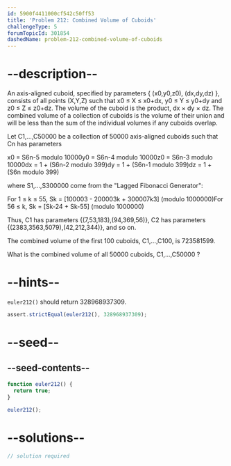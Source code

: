 ```yaml
---
id: 5900f4411000cf542c50ff53
title: 'Problem 212: Combined Volume of Cuboids'
challengeType: 5
forumTopicId: 301854
dashedName: problem-212-combined-volume-of-cuboids
---
```


# --description--

An axis-aligned cuboid, specified by parameters { (x0,y0,z0), (dx,dy,dz) }, consists of all points (X,Y,Z) such that x0 ≤ X ≤ x0+dx, y0 ≤ Y ≤ y0+dy and z0 ≤ Z ≤ z0+dz. The volume of the cuboid is the product, dx × dy × dz. The combined volume of a collection of cuboids is the volume of their union and will be less than the sum of the individual volumes if any cuboids overlap.

Let C1,...,C50000 be a collection of 50000 axis-aligned cuboids such that Cn has parameters

x0 = S6n-5 modulo 10000y0 = S6n-4 modulo 10000z0 = S6n-3 modulo 10000dx = 1 + (S6n-2 modulo 399)dy = 1 + (S6n-1 modulo 399)dz = 1 + (S6n modulo 399)

where S1,...,S300000 come from the "Lagged Fibonacci Generator":

For 1 ≤ k ≤ 55, Sk = \[100003 - 200003k + 300007k3] (modulo 1000000)For 56 ≤ k, Sk = \[Sk-24 + Sk-55] (modulo 1000000)

Thus, C1 has parameters {(7,53,183),(94,369,56)}, C2 has parameters {(2383,3563,5079),(42,212,344)}, and so on.

The combined volume of the first 100 cuboids, C1,...,C100, is 723581599.

What is the combined volume of all 50000 cuboids, C1,...,C50000 ?

# --hints--

`euler212()` should return 328968937309.

```js
assert.strictEqual(euler212(), 328968937309);
```

# --seed--

## --seed-contents--

```js
function euler212() {
  return true;
}

euler212();
```

# --solutions--

```js
// solution required
```
